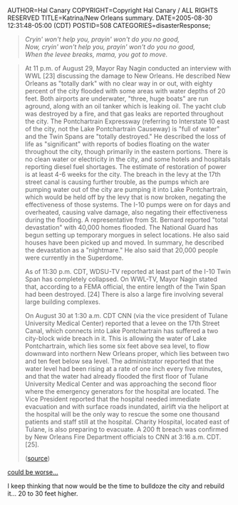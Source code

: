 AUTHOR=Hal Canary
COPYRIGHT=Copyright Hal Canary / ALL RIGHTS RESERVED
TITLE=Katrina/New Orleans summary.
DATE=2005-08-30 12:31:48-05:00 (CDT)
POSTID=508
CATEGORIES=disasterResponse;

> _Cryin' won't help you, prayin' won't do you no good,  
> Now, cryin' won't help you, prayin' won't do you no good,  
> When the levee breaks, mama, you got to move._

> At 11 p.m. of August 29, Mayor Ray Nagin conducted an interview with WWL \[23\] discussing the damage to New Orleans. He described New Orleans as "totally dark" with no clear way in or out, with eighty percent of the city flooded with some areas with water depths of 20 feet. Both airports are underwater, "three, huge boats" are run aground, along with an oil tanker which is leaking oil. The yacht club was destroyed by a fire, and that gas leaks are reported throughout the city. The Pontchartrain Expressway (referring to Interstate 10 east of the city, not the Lake Pontchartrain Causeway) is "full of water" and the Twin Spans are "totally destroyed." He described the loss of life as "significant" with reports of bodies floating on the water throughout the city, though primarily in the eastern portions. There is no clean water or electricity in the city, and some hotels and hospitals reporting diesel fuel shortages. The estimate of restoration of power is at least 4-6 weeks for the city. The breach in the levy at the 17th street canal is causing further trouble, as the pumps which are pumping water out of the city are pumping it into Lake Pontchartrain, which would be held off by the levy that is now broken, negating the effectiveness of those systems. The I-10 pumps were on for days and overheated, causing valve damage, also negating their effectiveness during the flooding. A representative from St. Bernard reported "total devastation" with 40,000 homes flooded. The National Guard has begun setting up temporary morgues in select locations. He also said houses have been picked up and moved. In summary, he described the devastation as a "nightmare." He also said that 20,000 people were currently in the Superdome.
> 
> As of 11:30 p.m. CDT, WDSU-TV reported at least part of the I-10 Twin Span has completely collapsed. On WWL-TV, Mayor Nagin stated that, according to a FEMA official, the entire length of the Twin Span had been destroyed. \[24\] There is also a large fire involving several large building complexes.
> 
> On August 30 at 1:30 a.m. CDT CNN (via the vice president of Tulane University Medical Center) reported that a levee on the 17th Street Canal, which connects into Lake Pontchartrain has suffered a two city-block wide breach in it. This is allowing the water of Lake Pontchartrain, which lies some six feet above sea level, to flow downward into northern New Orleans proper, which lies between two and ten feet below sea level. The administrator reported that the water level had been rising at a rate of one inch every five minutes, and that the water had already flooded the first floor of Tulane University Medical Center and was approaching the second floor where the emergency generators for the hospital are located. The Vice President reported that the hospital needed immediate evacuation and with surface roads inundated, airlift via the heliport at the hospital will be the only way to rescue the some one thousand patients and staff still at the hospital. Charity Hospital, located east of Tulane, is also preparing to evacuate. A 200 ft breach was confirmed by New Orleans Fire Department officials to CNN at 3:16 a.m. CDT. \[25\].
> 
> ([source](http://en.wikipedia.org/wiki/Hurricane_Katrina#New_Orleans))

[could be worse...](http://en.wikipedia.org/wiki/1970_Bhola_cyclone)

I keep thinking that now would be the time to bulldoze the city and rebuild it... 20 to 30 feet higher.
